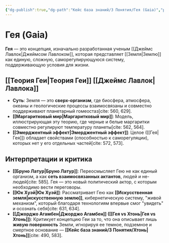 ```yaml
---
{"dg-publish":true,"dg-path":"Кейс база знаний/3 Понятия/Гея (Gaia)","permalink":"/kejs-baza-znanij/3-ponyatiya/geya-gaia/"}
---
```




# Гея (Gaia)

**Гея** — это концепция, изначально разработанная ученым [[Джеймс Лавлок\|Джеймсом Лавлоком]], которая представляет [[Земля\|Землю]] как единую, сложную, саморегулирующуюся систему, поддерживающую условия для жизни.

## [[Теория Геи\|Теория Геи]] [[Джеймс Лавлок\|Лавлока]]
- **Суть**: Земля — это **сверх-организм**, где биосфера, атмосфера, океаны и геологические процессы взаимосвязаны и совместно поддерживают планетарный гомеостаз[cite: 560, 629].
- **[[Маргаритковый мир\|Маргаритковый мир]]**: Модель, иллюстрирующая эту теорию, где черные и белые маргаритки совместно регулируют температуру планеты[cite: 562, 564].
- **[[Эмерджентный эффект\|Эмерджентный эффект]]**: Целое ([[Гея\|Гея]]) обладает свойствами (способностью к саморегуляции), которых нет у его отдельных частей[cite: 572, 573].

## Интерпретации и критика
- **[[Бруно Латур\|Бруно Латур]]**: Переосмысляет Гею не как единый организм, а как **сеть взаимосвязанных актантов**, людей и не-людей[cite: 585]. Гея — это новый политический актор, с которым необходимо вести переговоры.
- **[[Юк Хуэй\|Юк Хуэй]]**: Рассматривает Гею как **[[Искусственная земля\|искусственную землю]]**, кибернетическую систему, "живой механизм", который благодаря технологиям впервые смог "увидеть" и осознать себя[cite: 631, 634].
- **[[Джорджо Агамбен\|Джорджо Агамбен]] ([[Гея vs Хтонь\|Гея vs Хтонь]])**: Критикует концепцию Геи за то, что она описывает лишь **живую поверхность** Земли, игнорируя ее темное, подземное и смертное основание — **[[Кейс база знаний/3 Понятия/Хтонь\|Хтонь]]**[cite: 490, 583].

